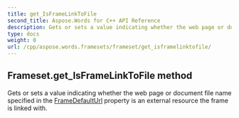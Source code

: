 ```yaml
---
title: get_IsFrameLinkToFile
second_title: Aspose.Words for C++ API Reference
description: Gets or sets a value indicating whether the web page or document file name specified in the FrameDefaultUrl property is an external resource the frame is linked with. 
type: docs
weight: 0
url: /cpp/aspose.words.framesets/frameset/get_isframelinktofile/
---
```

## Frameset.get_IsFrameLinkToFile method


Gets or sets a value indicating whether the web page or document file name specified in the [FrameDefaultUrl](./get_framedefaulturl/) property is an external resource the frame is linked with.

